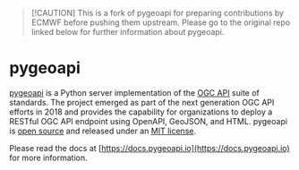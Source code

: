 > \[!CAUTION\]
> This is a fork of pygeoapi for preparing contributions by ECMWF before pushing them upstream. Please go to the original repo linked below for further information about pygeoapi.

# pygeoapi

[pygeoapi](https://pygeoapi.io) is a Python server implementation of the [OGC API](https://ogcapi.ogc.org) suite of standards. The project emerged as part of the next generation OGC API efforts in 2018 and provides the capability for organizations to deploy a RESTful OGC API endpoint using OpenAPI, GeoJSON, and HTML. pygeoapi is [open source](https://opensource.org/) and released under an [MIT license](https://github.com/geopython/pygeoapi/blob/master/LICENSE.md).

Please read the docs at [https://docs.pygeoapi.io](https://docs.pygeoapi.io) for more information.
